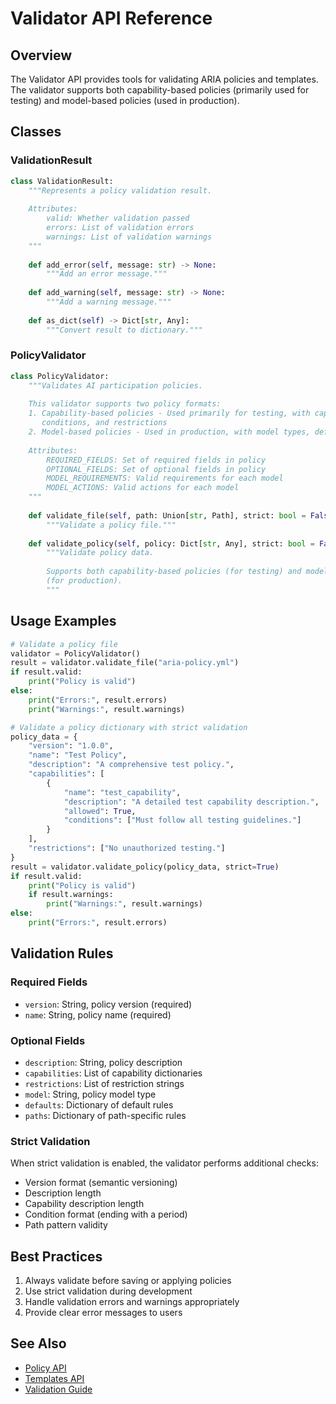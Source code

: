 # Validator API Reference

## Overview

The Validator API provides tools for validating ARIA policies and templates. The validator supports both capability-based policies (primarily used for testing) and model-based policies (used in production).

## Classes

### ValidationResult

```python
class ValidationResult:
    """Represents a policy validation result.
    
    Attributes:
        valid: Whether validation passed
        errors: List of validation errors
        warnings: List of validation warnings
    """
    
    def add_error(self, message: str) -> None:
        """Add an error message."""
        
    def add_warning(self, message: str) -> None:
        """Add a warning message."""
        
    def as_dict(self) -> Dict[str, Any]:
        """Convert result to dictionary."""
```

### PolicyValidator

```python
class PolicyValidator:
    """Validates AI participation policies.
    
    This validator supports two policy formats:
    1. Capability-based policies - Used primarily for testing, with capabilities, 
       conditions, and restrictions
    2. Model-based policies - Used in production, with model types, defaults, and paths
    
    Attributes:
        REQUIRED_FIELDS: Set of required fields in policy
        OPTIONAL_FIELDS: Set of optional fields in policy
        MODEL_REQUIREMENTS: Valid requirements for each model
        MODEL_ACTIONS: Valid actions for each model
    """
    
    def validate_file(self, path: Union[str, Path], strict: bool = False) -> ValidationResult:
        """Validate a policy file."""
        
    def validate_policy(self, policy: Dict[str, Any], strict: bool = False) -> ValidationResult:
        """Validate policy data.
        
        Supports both capability-based policies (for testing) and model-based policies
        (for production).
        """
```

## Usage Examples

```python
# Validate a policy file
validator = PolicyValidator()
result = validator.validate_file("aria-policy.yml")
if result.valid:
    print("Policy is valid")
else:
    print("Errors:", result.errors)
    print("Warnings:", result.warnings)

# Validate a policy dictionary with strict validation
policy_data = {
    "version": "1.0.0",
    "name": "Test Policy",
    "description": "A comprehensive test policy.",
    "capabilities": [
        {
            "name": "test_capability",
            "description": "A detailed test capability description.",
            "allowed": True,
            "conditions": ["Must follow all testing guidelines."]
        }
    ],
    "restrictions": ["No unauthorized testing."]
}
result = validator.validate_policy(policy_data, strict=True)
if result.valid:
    print("Policy is valid")
    if result.warnings:
        print("Warnings:", result.warnings)
else:
    print("Errors:", result.errors)
```

## Validation Rules

### Required Fields
- `version`: String, policy version (required)
- `name`: String, policy name (required)

### Optional Fields
- `description`: String, policy description
- `capabilities`: List of capability dictionaries
- `restrictions`: List of restriction strings
- `model`: String, policy model type
- `defaults`: Dictionary of default rules
- `paths`: Dictionary of path-specific rules

### Strict Validation
When strict validation is enabled, the validator performs additional checks:
- Version format (semantic versioning)
- Description length
- Capability description length
- Condition format (ending with a period)
- Path pattern validity

## Best Practices

1. Always validate before saving or applying policies
2. Use strict validation during development
3. Handle validation errors and warnings appropriately
4. Provide clear error messages to users

## See Also

- [Policy API](policy.md)
- [Templates API](templates.md)
- [Validation Guide](../technical/validation.md)
